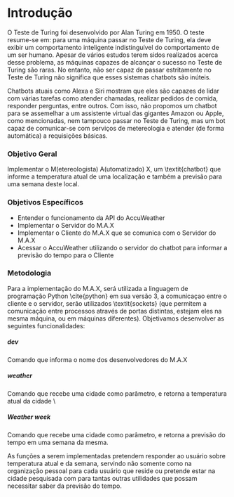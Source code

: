 # Introdução
O Teste de Turing foi desenvolvido por Alan Turing em 1950. O teste resume-se em: para uma máquina passar no Teste de Turing, ela deve exibir um comportamento inteligente indistinguível do comportamento de um ser humano.
Apesar de vários estudos terem sidos realizados acerca desse problema, as máquinas capazes de alcançar o sucesso no Teste de Turing são raras. No entanto, não ser capaz de passar estritamente no Teste de Turing não significa que esses sistemas chatbots são inúteis.

Chatbots atuais como Alexa e Siri mostram que eles são capazes de lidar com várias tarefas como atender chamadas, realizar pedidos de comida, responder perguntas, entre outros. Com isso, não propomos um chatbot para se assemelhar a um assistente virtual das gigantes Amazon ou Apple, como mencionadas, nem tampouco passar no Teste de Turing, mas um bot capaz de comunicar-se com serviços de metereologia e atender (de forma automática) a requisições básicas.

### Objetivo Geral
Implementar o M(etereologista) A(utomatizado) X, um \textit{chatbot} que informe a temperatura atual de uma localização e também a previsão para uma semana deste local.

### Objetivos Específicos
  - Entender o funcionamento da API do AccuWeather 
  - Implementar o Servidor do M.A.X
  - Implementar o Cliente do M.A.X que se comunica com o Servidor do M.A.X
  - Acessar o AccuWeather utilizando o servidor do chatbot para informar a previsão do tempo para o Cliente

### Metodologia
Para a implementação do M.A.X, será utilizada a linguagem de programação Python \cite{python} em sua versão 3, a comunicaçao entre o cliente e o servidor, serão utilizados \textit{sockets} (que permitem a comunicação entre processos através de portas distintas, estejam eles na mesma máquina, ou em máquinas diferentes). 
Objetivamos desenvolver as seguintes funcionalidades:

  ##### dev
  Comando que informa o nome dos desenvolvedores do M.A.X

  ##### weather
  Comando que recebe uma cidade como parâmetro, e retorna a temperatura atual da cidade   \\

  ##### Weather week
  Comando que recebe uma cidade como parâmetro, e retorna a previsão do tempo em uma semana da mesma.

As funções a serem implementadas pretendem responder ao usuário sobre temperatura atual e da semana, servindo não somente como na organização pessoal para cada usuário que reside ou pretende estar na cidade pesquisada com para tantas outras utilidades que possam necessitar saber da previsão do tempo.
